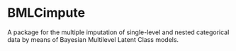 # BMLCimpute
A package for the multiple imputation of single-level and nested categorical data by means of Bayesian Multilevel Latent Class models. 
